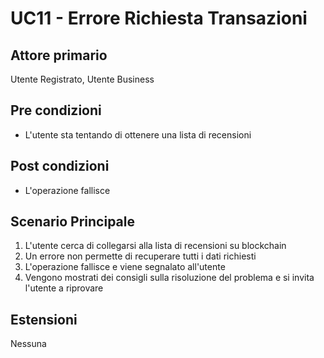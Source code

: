 # UC11 - Errore Richiesta Transazioni

## Attore primario
Utente Registrato, Utente Business

## Pre condizioni
- L'utente sta tentando di ottenere una lista di recensioni

## Post condizioni
- L'operazione fallisce

## Scenario Principale
1. L'utente cerca di collegarsi alla lista di recensioni su blockchain
2. Un errore non permette di recuperare tutti i dati richiesti
3. L'operazione fallisce e viene segnalato all'utente
4. Vengono mostrati dei consigli sulla risoluzione del problema e si invita l'utente a riprovare

## Estensioni
Nessuna
